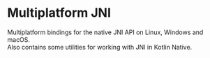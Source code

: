 # Multiplatform JNI

Multiplatform bindings for the native JNI API on Linux, Windows and macOS.  
Also contains some utilities for working with JNI in Kotlin Native.